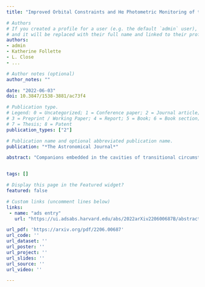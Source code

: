 ```yaml
---
title: "Improved Orbital Constraints and Hα Photometric Monitoring of the Directly Imaged Protoplanet Analog HD 142527 B"

# Authors
# If you created a profile for a user (e.g. the default `admin` user), write the username (folder name) here
# and it will be replaced with their full name and linked to their profile.
authors:
- admin
- Katherine Follette
- L. Close
- ...

# Author notes (optional)
author_notes: ""

date: "2022-06-03"
doi: 10.3847/1538-3881/ac73f4

# Publication type.
# Legend: 0 = Uncategorized; 1 = Conference paper; 2 = Journal article;
# 3 = Preprint / Working Paper; 4 = Report; 5 = Book; 6 = Book section;
# 7 = Thesis; 8 = Patent
publication_types: ["2"]

# Publication name and optional abbreviated publication name.
publication: "*The Astronomical Journal*"

abstract: "Companions embedded in the cavities of transitional circumstellar disks have been observed to exhibit excess luminosity at Hα, an indication that they are actively accreting. We report 5 years (2013-2018) of monitoring of the position and Hα excess luminosity of the embedded, accreting low-mass stellar companion HD 142527 B from the MagAO/VisAO instrument. We use pyklip, a python implementation of the Karhounen-Loeve Image Processing algorithm, to detect the companion. Using pyklip forward modeling, we constrain the relative astrometry to 1−2mas precision and achieve sufficient photometric precision (±0.2mag,3% error) to detect changes in the Hα contrast of the companion over time. In order to accurately determine the relative astrometry of the companion, we conduct an astrometric calibration of the MagAO/VisAO camera against 20 years of Keck/NIRC2 images of the Trapezium cluster. We demonstrate agreement of our VisAO astrometry with other published positions for HD 142527 B, and use orbitize! to generate a posterior distribution of orbits fit to the relative astrometry of HD 142527 B. Our data suggest that the companion is close to periastron passage, on an orbit significantly misinclined with respect to both the wide circumbinary disk and the recently observed inner disk encircling HD 142527 A. We translate observed H-alpha contrasts for HD 142527 B into mass accretion rate estimates on the order of 4−9×10−10M⊙yr−1. Photometric variation in the H-alpha excess of the companion suggests that the accretion rate onto the companion is variable. This work represents a significant step towards observing accretion-driven variability onto protoplanets, such as PDS 70 b&c."


tags: []

# Display this page in the Featured widget?
featured: false

# Custom links (uncomment lines below)
links:
 - name: "ads entry"
   url: "https://ui.adsabs.harvard.edu/abs/2022arXiv220600687B/abstract"

url_pdf: 'https://arxiv.org/pdf/2206.00687'
url_code: ''
url_dataset: ''
url_poster: ''
url_project: ''
url_slides: ''
url_source: ''
url_video: ''

---
```

